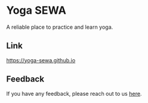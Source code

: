 # Yoga SEWA
A reliable place to practice and learn yoga.

## Link
https://yoga-sewa.github.io


## Feedback
If you have any feedback, please reach out to us [here](https://yoga-sewa.github.io/contact.html).
